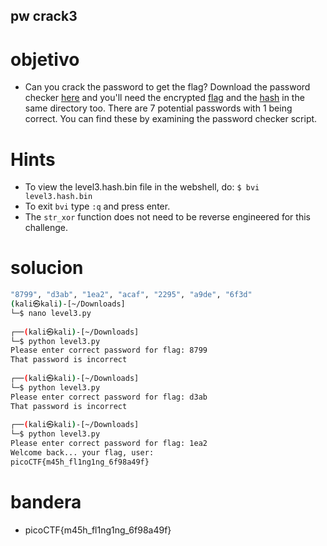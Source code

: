 ## pw crack3

# objetivo
- Can you crack the password to get the flag? Download the password checker [here](https://artifacts.picoctf.net/c/25/level3.py) and you'll need the encrypted [flag](https://artifacts.picoctf.net/c/25/level3.flag.txt.enc) and the [hash](https://artifacts.picoctf.net/c/25/level3.hash.bin) in the same directory too. There are 7 potential passwords with 1 being correct. You can find these by examining the password checker script.

# Hints
- To view the level3.hash.bin file in the webshell, do: `$ bvi level3.hash.bin`
- To exit `bvi` type `:q` and press enter.
- The `str_xor` function does not need to be reverse engineered for this challenge.

# solucion
``` bash 
"8799", "d3ab", "1ea2", "acaf", "2295", "a9de", "6f3d"
(kali㉿kali)-[~/Downloads]
└─$ nano level3.py
                                                                                                                                                                       
┌──(kali㉿kali)-[~/Downloads]
└─$ python level3.py
Please enter correct password for flag: 8799
That password is incorrect
                                                                                                                                                                       
┌──(kali㉿kali)-[~/Downloads]
└─$ python level3.py
Please enter correct password for flag: d3ab
That password is incorrect
                                                                                                                                                                       
┌──(kali㉿kali)-[~/Downloads]
└─$ python level3.py 
Please enter correct password for flag: 1ea2
Welcome back... your flag, user:
picoCTF{m45h_fl1ng1ng_6f98a49f}
```
# bandera
- picoCTF{m45h_fl1ng1ng_6f98a49f}
